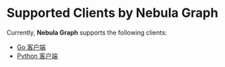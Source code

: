 # Supported Clients by Nebula Graph

Currently, **Nebula Graph** supports the following clients:

* [Go 客户端](https://github.com/vesoft-inc/nebula-go)
* [Python 客户端](https://github.com/vesoft-inc/nebula-python)
